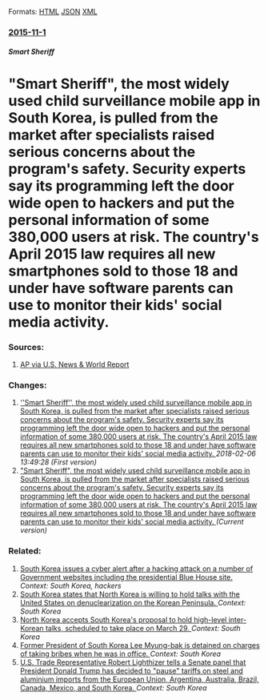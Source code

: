 
Formats: [HTML](/news/2015/11/1/smart-sheriff-the-most-widely-used-child-surveillance-mobile-app-in-south-korea-is-pulled-from-the-market-after-specialists-raised-serio.html)  [JSON](/news/2015/11/1/smart-sheriff-the-most-widely-used-child-surveillance-mobile-app-in-south-korea-is-pulled-from-the-market-after-specialists-raised-serio.json)  [XML](/news/2015/11/1/smart-sheriff-the-most-widely-used-child-surveillance-mobile-app-in-south-korea-is-pulled-from-the-market-after-specialists-raised-serio.xml)  

### [2015-11-1](/news/2015/11/1/index.md)

##### Smart Sheriff
# "Smart Sheriff", the most widely used child surveillance mobile app in South Korea, is pulled from the market after specialists raised serious concerns about the program's safety. Security experts say its programming left the door wide open to hackers and put the personal information of some 380,000 users at risk. The country's April 2015 law requires all new smartphones sold to those 18 and under have software parents can use to monitor their kids' social media activity. 




### Sources:

1. [AP via U.S. News & World Report](https://www.usnews.com/news/business/articles/2015/11/01/apnewsbreak-south-korea-pulls-plug-on-child-monitoring-app)

### Changes:

1. [''Smart Sheriff'', the most widely used child surveillance mobile app in South Korea, is pulled from the market after specialists raised serious concerns about the program's safety. Security experts say its programming left the door wide open to hackers and put the personal information of some 380,000 users at risk. The country's April 2015 law requires all new smartphones sold to those 18 and under have software parents can use to monitor their kids' social media activity. ](/news/2015/11/1/smart-sheriff-the-most-widely-used-child-surveillance-mobile-app-in-south-korea-is-pulled-from-the-market-after-specialists-raised-ser.md) _2018-02-06 13:49:28 (First version)_
1. ["Smart Sheriff", the most widely used child surveillance mobile app in South Korea, is pulled from the market after specialists raised serious concerns about the program's safety. Security experts say its programming left the door wide open to hackers and put the personal information of some 380,000 users at risk. The country's April 2015 law requires all new smartphones sold to those 18 and under have software parents can use to monitor their kids' social media activity. ](/news/2015/11/1/smart-sheriff-the-most-widely-used-child-surveillance-mobile-app-in-south-korea-is-pulled-from-the-market-after-specialists-raised-serio.md) _(Current version)_

### Related:

1. [South Korea issues a cyber alert after a hacking attack on a number of Government websites including the presidential Blue House site. ](/news/2013/06/25/south-korea-issues-a-cyber-alert-after-a-hacking-attack-on-a-number-of-government-websites-including-the-presidential-blue-house-site.md) _Context: South Korea, hackers_
2. [South Korea states that North Korea is willing to hold talks with the United States on denuclearization on the Korean Peninsula. ](/news/2018/03/6/south-korea-states-that-north-korea-is-willing-to-hold-talks-with-the-united-states-on-denuclearization-on-the-korean-peninsula.md) _Context: South Korea_
3. [North Korea accepts South Korea's proposal to hold high-level inter-Korean talks, scheduled to take place on March 29. ](/news/2018/03/24/north-korea-accepts-south-korea-s-proposal-to-hold-high-level-inter-korean-talks-scheduled-to-take-place-on-march-29.md) _Context: South Korea_
4. [Former President of South Korea Lee Myung-bak is detained on charges of taking bribes when he was in office. ](/news/2018/03/23/former-president-of-south-korea-lee-myung-bak-is-detained-on-charges-of-taking-bribes-when-he-was-in-office.md) _Context: South Korea_
5. [U.S. Trade Representative Robert Lighthizer tells a Senate panel that President Donald Trump has decided to "pause" tariffs on steel and aluminium imports from the European Union, Argentina, Australia, Brazil, Canada, Mexico, and South Korea. ](/news/2018/03/22/u-s-trade-representative-robert-lighthizer-tells-a-senate-panel-that-president-donald-trump-has-decided-to-pause-tariffs-on-steel-and-alu.md) _Context: South Korea_
